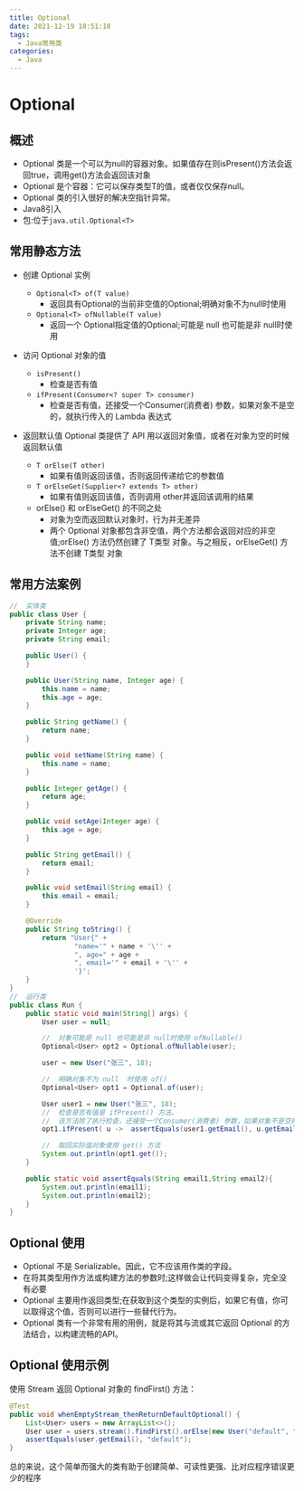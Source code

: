 ```yaml
---
title: Optional
date: 2021-12-19 18:51:18
tags:
  - Java常用类
categories:
  - Java
---
```


# Optional

## 概述
- Optional 类是一个可以为null的容器对象。如果值存在则isPresent()方法会返回true，调用get()方法会返回该对象
- Optional 是个容器：它可以保存类型T的值，或者仅仅保存null。
- Optional 类的引入很好的解决空指针异常。
- Java8引入
- 包:位于`java.util.Optional<T> `

## 常用静态方法

- 创建 Optional  实例
  - `Optional<T> of(T value)`
    - 返回具有Optional的当前非空值的Optional;明确对象不为null时使用
  - `Optional<T> ofNullable(T value)` 
    - 返回一个 Optional指定值的Optional;可能是 null 也可能是非 null时使用

- 访问 Optional 对象的值
  - `isPresent()`
    - 检查是否有值
  - `ifPresent(Consumer<? super T> consumer)`
    -  检查是否有值，还接受一个Consumer(消费者) 参数，如果对象不是空的，就执行传入的 Lambda 表达式

- 返回默认值
  Optional 类提供了 API 用以返回对象值，或者在对象为空的时候返回默认值
  - `T orElse(T other)`
    - 如果有值则返回该值，否则返回传递给它的参数值
  - `T orElseGet(Supplier<? extends T> other)`
    - 如果有值则返回该值，否则调用 other并返回该调用的结果
  - orElse() 和 orElseGet() 的不同之处
    - 对象为空而返回默认对象时，行为并无差异
    - 两个 Optional  对象都包含非空值，两个方法都会返回对应的非空值;orElse() 方法仍然创建了 T类型 对象。与之相反，orElseGet() 方法不创建 T类型 对象

## 常用方法案例
``` Java
//  实体类
public class User {
    private String name;
    private Integer age;
    private String email;

    public User() {
    }

    public User(String name, Integer age) {
        this.name = name;
        this.age = age;
    }

    public String getName() {
        return name;
    }

    public void setName(String name) {
        this.name = name;
    }

    public Integer getAge() {
        return age;
    }

    public void setAge(Integer age) {
        this.age = age;
    }

    public String getEmail() {
        return email;
    }

    public void setEmail(String email) {
        this.email = email;
    }

    @Override
    public String toString() {
        return "User{" +
                "name='" + name + '\'' +
                ", age=" + age +
                ", email='" + email + '\'' +
                '}';
    }
}
//  运行类
public class Run {
    public static void main(String[] args) {
        User user = null;

        //  对象可能是 null 也可能是非 null时使用 ofNullable()
        Optional<User> opt2 = Optional.ofNullable(user);

        user = new User("张三", 18);

        //  明确对象不为 null  时使用 of()
        Optional<User> opt1 = Optional.of(user);

        User user1 = new User("张三", 18);
        //  检查是否有值是 ifPresent() 方法。
        //  该方法除了执行检查，还接受一个Consumer(消费者) 参数，如果对象不是空的，就执行传入的 Lambda 表达式：
        opt1.ifPresent( u ->  assertEquals(user1.getEmail(), u.getEmail()) );

        //  取回实际值对象使用 get() 方法
        System.out.println(opt1.get());
    }

    public static void assertEquals(String email1,String email2){
        System.out.println(email1);
        System.out.println(email2);
    }
}
```

## Optional  使用
- Optional 不是 Serializable。因此，它不应该用作类的字段。
- 在将其类型用作方法或构建方法的参数时;这样做会让代码变得复杂，完全没有必要
- Optional 主要用作返回类型;在获取到这个类型的实例后，如果它有值，你可以取得这个值，否则可以进行一些替代行为。
- Optional 类有一个非常有用的用例，就是将其与流或其它返回 Optional 的方法结合，以构建流畅的API。

## Optional  使用示例
使用 Stream 返回 Optional 对象的 findFirst() 方法：
``` Java
@Test
public void whenEmptyStream_thenReturnDefaultOptional() {
    List<User> users = new ArrayList<>();
    User user = users.stream().findFirst().orElse(new User("default", "1234"));
    assertEquals(user.getEmail(), "default");
}
```
总的来说，这个简单而强大的类有助于创建简单、可读性更强、比对应程序错误更少的程序